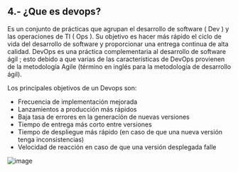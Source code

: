 ## 4.- ¿Que es devops?

Es un conjunto de prácticas que agrupan el desarrollo de software ( Dev ) y las operaciones de TI ( Ops ). Su objetivo es hacer más rápido el ciclo de vida del desarrollo de software y proporcionar una entrega continua de alta calidad. DevOps es una práctica complementaria al desarrollo de software ágil ; esto debido a que varias de las características de DevOps provienen de la metodología Agile (término en inglés para la metodología de desarrollo ágil).

Los principales objetivos de un Devops son:

- Frecuencia de implementación mejorada
- Lanzamientos a producción más rápidos
- Baja tasa de errores en la generacíón de nuevas versiones
- Tiempo de entrega más corto entre versiones
- Tiempo de despliegue más rápido (en caso de que una nueva versión tenga inconsistencias)
- Velocidad de reacción en caso de que una versión desplegada falle

![image](/img/devops2.jpg)
